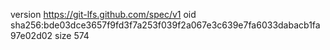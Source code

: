 version https://git-lfs.github.com/spec/v1
oid sha256:bde03dce3657f9fd3f7a253f039f2a067e3c639e7fa6033dabacb1fa97e02d02
size 574
